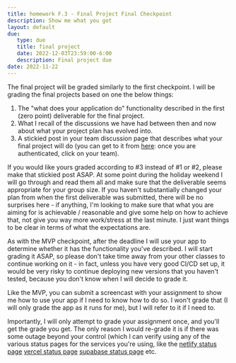 ```yaml
---
title: homework F.3 - Final Project Final Checkpoint
description: Show me what you got 
layout: default
due:
   type: due
   title: final project
   date: 2022-12-03T23:59:00-6:00
   description: Final project due
date: 2022-11-22
---
```


The final project will be graded similarly to the first checkpoint. I will be grading the final projects based on one the below things:
1. The "what does your application do" functionality described in the first (zero point) deliverable for the final project.
2. What I recall of the discussions we have had between then and now about what your project plan has evolved into.
3. A stickied post in your team discussion page that describes what your final project will do (you can get to it from [here](https://github.com/orgs/ckclassrooms/teams): once you are authenticated, click on your team).

If you would like yours graded according to #3 instead of #1 or #2, please make that stickied post ASAP. At some point during the holiday weekend I will go through and read them all and make sure that the deliverable seems appropriate for your group size. If you haven't substantially changed your plan from when the first deliverable was submitted, there will be no surprises here - if anything, I'm looking to make sure that what you are aiming for is achievable / reasonable and give some help on how to achieve that, not give you way more work/stress at the last minute. I just want things to be clear in terms of what the expectations are.

As with the MVP checkpoint, after the deadline I will use your app to determine whether it has the functionality you've described. I will start grading it ASAP, so please don't take time away from your other classes to continue working on it - in fact, unless you have very good CI/CD set up, it would be very risky to continue deploying new versions that you haven't tested, because you don't know when I will decide to grade it.

Like the MVP, you can submit a screencast with your assignment to show me how to use your app if I need to know how to do so. I won't grade that (I will only grade the app as it runs for me), but I will refer to it if I need to.

Importantly, I will only attempt to grade your assignment once, and you'll get the grade you get. The only reason I would re-grade it is if there was some outage beyond your control (which I can verify using any of the various status pages for the services you're using, like the [netlify status page](https://www.netlifystatus.com/) [vercel status page](https://www.vercel-status.com/) [supabase status page](https://status.supabase.com/) etc.